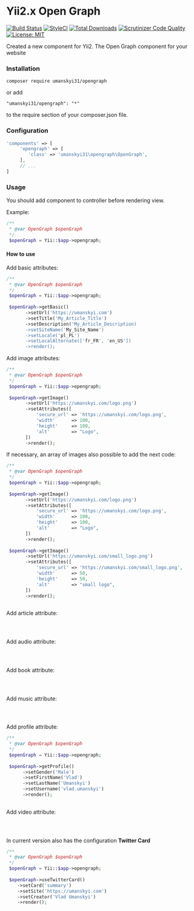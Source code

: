 # Yii2.x Open Graph
[![Build Status](https://travis-ci.org/vumanskyi/yii2-opengraph.svg?branch=master)](https://travis-ci.org/vumanskyi/yii2-opengraph)
[![StyleCI](https://github.styleci.io/repos/119894207/shield?branch=master)](https://github.styleci.io/repos/119894207)
[![Total Downloads](https://img.shields.io/packagist/dt/umanskyi31/opengraph.svg?style=flat-square)](https://packagist.org/packages/umanskyi31/opengraph)
[![Scrutinizer Code Quality](https://scrutinizer-ci.com/g/vumanskyi/yii2-opengraph/badges/quality-score.png?b=master)](https://scrutinizer-ci.com/g/vumanskyi/yii2-opengraph/?branch=master)
[![License: MIT](https://img.shields.io/badge/License-MIT-blue.svg)](https://opensource.org/licenses/MIT)

Created a new component for Yii2. The Open Graph component for your website

### Installation

```
composer require umanskyi31/opengraph
```

or add 

```
"umanskyi31/opengraph": "*"
```

to the require section of your composer.json file.

### Configuration

```php
'components' => [
     'opengraph' => [
        'class' => 'umanskyi31\opengraph\OpenGraph',
     ],
     // ...
]
```

### Usage

You should add component to controller before rendering view.

Example:

```php
/**
 * @var OpenGraph $openGraph
 */
 $openGraph = Yii::$app->opengraph;
```



#### How to use

Add basic attributes:

```php
/**
 * @var OpenGraph $openGraph
 */
 $openGraph = Yii::$app->opengraph;
 
 $openGraph->getBasic()
       ->setUrl('https://umanskyi.com') 
       ->setTitle('My_Article_Title')
       ->setDescription('My_Article_Description)
       ->setSiteName('My_Site_Name')
       ->setLocale('pl_PL')
       ->setLocalAlternate(['fr_FR', 'en_US'])
       ->render();
```


Add image attributes:

```php
/**
 * @var OpenGraph $openGraph
 */
 $openGraph = Yii::$app->opengraph;
 
 $openGraph->getImage()
       ->setUrl('https://umanskyi.com/logo.png')
       ->setAttributes([
           'secure_url' => 'https://umanskyi.com/logo.png',
           'width'      => 100,
           'height'     => 100,
           'alt'        => "Logo",
       ])
       ->render();
```

If necessary, an array of images also possible to add the next code:

```php
/**
 * @var OpenGraph $openGraph
 */
 $openGraph = Yii::$app->opengraph;
 
 $openGraph->getImage()
       ->setUrl('https://umanskyi.com/logo.png')
       ->setAttributes([
           'secure_url' => 'https://umanskyi.com/logo.png',
           'width'      => 100,
           'height'     => 100,
           'alt'        => "Logo",
       ])
       ->render();     
 
 $openGraph->getImage()
       ->setUrl('https://umanskyi.com/small_logo.png')
       ->setAttributes([
           'secure_url' => 'https://umanskyi.com/small_logo.png',
           'width'      => 50,
           'height'     => 50,
           'alt'        => "small logo",
       ])
       ->render();
       
```

Add article attribute:

```php
       
            
```


Add audio attribute:

```php
       
            
```



Add book attribute:

```php
       
            
```



Add music attribute:

```php
       
            
```



Add profile attribute:

```php
/**
 * @var OpenGraph $openGraph
 */
 $openGraph = Yii::$app->opengraph;
    
 $openGraph->getProfile()
      ->setGender('Male')
      ->setFirstName('Vlad')
      ->setLastName('Umanskyi')
      ->setUsername('vlad.umanskyi')
      ->render();   
            
```



Add video attribute:

```php
       
            
```

In current version also has the configuration **Twitter Card**

```php
/**
 * @var OpenGraph $openGraph
 */
 $openGraph = Yii::$app->opengraph;
        
 $openGraph->useTwitterCard()
    ->setCard('summary')
    ->setSite('https://umanskyi.com')
    ->setCreator('Vlad Umanskyi')
    ->render();
```  